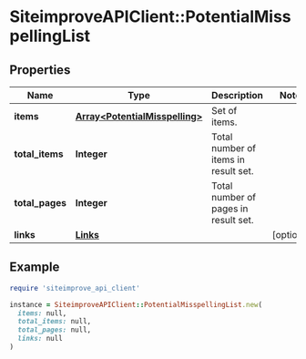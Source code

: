 # SiteimproveAPIClient::PotentialMisspellingList

## Properties

| Name | Type | Description | Notes |
| ---- | ---- | ----------- | ----- |
| **items** | [**Array&lt;PotentialMisspelling&gt;**](PotentialMisspelling.md) | Set of items. |  |
| **total_items** | **Integer** | Total number of items in result set. |  |
| **total_pages** | **Integer** | Total number of pages in result set. |  |
| **links** | [**Links**](Links.md) |  | [optional] |

## Example

```ruby
require 'siteimprove_api_client'

instance = SiteimproveAPIClient::PotentialMisspellingList.new(
  items: null,
  total_items: null,
  total_pages: null,
  links: null
)
```

